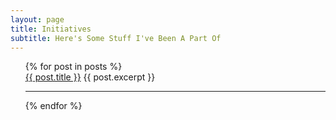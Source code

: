 ```yaml
---
layout: page
title: Initiatives
subtitle: Here's Some Stuff I've Been A Part Of
---
```


<!-- {% assign posts = site.posts | where: "category", "initiative" %}-->
 <ul>
  {% for post in posts %}
    <div>
      <a href="{{ post.url }}">{{ post.title }}</a>
      {{ post.excerpt }}
    <hr>
    </div>
  {% endfor %}
</ul>
